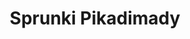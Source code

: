 ---
slug: sprunki-pikadimady
title: Sprunki Pikadimady
description: "Sprunki Pikadimady is an exciting online game. Play for free directly in your browser!"
icon: /images/popular_mods/Sprunki Pikadimady.png
url: https://wowtbc.net/sprunkin/pikadimady/index.html
previewImage: /images/popular_mods/Sprunki Pikadimady.png
type: popular mods

# SEO配置
seo:
  title: "Sprunki Pikadimady - Play Free Online Game | Fun Browser Games"
  description: "Sprunki Pikadimady - Play this fun online game for free in your browser. No download required!"
  ogImage: "/images/popular_mods/Sprunki Pikadimady.png"
  keywords: "sprunki-pikadimady, online game, browser game, free game, popular mods game, play online"

videoUrls:
  - https://www.youtube.com/embed/example1
  - https://www.youtube.com/embed/example2

whyPlay:
  title: "Why Play Sprunki Pikadimady?"
  items:
    - "Immersive Gameplay: Sprunki Pikadimady offers an engaging and immersive gaming experience that will keep you entertained for hours"
    - "Challenging Levels: Test your skills with increasingly difficult challenges and obstacles"
    - "Beautiful Graphics: Enjoy stunning visuals and smooth animations that bring the game world to life"
    - "Regular Updates: New content and features are added regularly to keep the game fresh and exciting"
    - "Free to Play: Experience all the fun without spending a penny"
    - "Community Features: Connect with other players, share strategies, and compete for high scores"
    - "Cross-Platform: Play on any device with a web browser, no downloads required"

features:
  title: "Key Features of Sprunki Pikadimady"
  image: "/images/popular_mods/Sprunki Pikadimady.png"
  items:
    - "Intuitive Controls: Easy to learn controls make Sprunki Pikadimady accessible for players of all skill levels"
    - "Multiple Game Modes: Enjoy various gameplay options that provide different challenges and experiences"
    - "Character Customization: Personalize your gaming experience with unique characters and items"
    - "Achievement System: Complete special tasks to earn rewards and recognition"
    - "Leaderboards: Compete with players worldwide and see who can achieve the highest scores"

characteristics:
  title: "Game Characteristics"
  image: "/images/popular_mods/Sprunki Pikadimady.png"
  items:
    - "Genre: Popular mods game with elements of strategy and skill"
    - "Difficulty: Suitable for both casual gamers and those seeking a challenge"
    - "Play Time: Quick sessions or extended gameplay, depending on your preference"
    - "Art Style: Vibrant and engaging visuals that enhance the gaming experience"
    - "Sound Design: Immersive audio that complements the gameplay perfectly"

info: "Sprunki Pikadimady is an exciting online game that offers players a unique and engaging gaming experience. With its intuitive controls, stunning visuals, and challenging gameplay, Sprunki Pikadimady provides hours of entertainment for players of all ages and skill levels. Whether you're looking for a quick gaming session during a break or an extended play session, Sprunki Pikadimady delivers an immersive experience that will keep you coming back for more. The game features multiple levels of increasing difficulty, ensuring that players are constantly challenged as they progress. With regular updates adding new content and features, Sprunki Pikadimady remains fresh and exciting, providing endless entertainment options for its growing community of players."

howToPlayIntro: "Welcome to Sprunki Pikadimady! This guide will walk you through the basics and help you master the game. Whether you're a beginner or looking to improve your skills, these tips and instructions will enhance your gaming experience."

howToPlaySteps:
  - title: "Getting Started"
    description: "Begin your Sprunki Pikadimady adventure by familiarizing yourself with the controls. Use your keyboard or mouse to navigate through the game interface. The tutorial will guide you through the basic mechanics and help you understand the objectives."
  - title: "Understanding the Objectives"
    description: "In Sprunki Pikadimady, your main goal is to progress through levels by completing specific objectives. Each level presents unique challenges that require different strategies and approaches."
  - title: "Mastering the Controls"
    description: "Practice using the controls to improve your precision and reaction time. Sprunki Pikadimady requires quick reflexes and strategic thinking to overcome obstacles and defeat opponents."
  - title: "Utilizing Power-ups"
    description: "Collect power-ups throughout the game to enhance your abilities and overcome difficult challenges. Each power-up offers unique advantages that can be crucial for success."
  - title: "Developing Strategies"
    description: "As you progress in Sprunki Pikadimady, develop effective strategies for different scenarios. Analyze patterns, anticipate challenges, and adapt your approach to maximize your performance."

faq:
  title: "Frequently Asked Questions about Sprunki Pikadimady"
  items:
    - question: "Is Sprunki Pikadimady free to play?"
      answer: "Yes, Sprunki Pikadimady is completely free to play directly in your web browser. No downloads or purchases are required to enjoy the full game experience."
    - question: "Can I play Sprunki Pikadimady on mobile devices?"
      answer: "Yes, Sprunki Pikadimady is optimized for both desktop and mobile play. You can enjoy the game on any device with a web browser and internet connection."
    - question: "Are there any in-game purchases?"
      answer: "While Sprunki Pikadimady is free to play, there may be optional in-game purchases available for cosmetic items or additional features that don't affect core gameplay."
    - question: "How often is Sprunki Pikadimady updated?"
      answer: "The developers regularly update Sprunki Pikadimady with new content, features, and improvements based on player feedback and game performance."
    - question: "Can I play Sprunki Pikadimady offline?"
      answer: "Currently, Sprunki Pikadimady requires an internet connection to play as it's a browser-based online game."
    - question: "Is Sprunki Pikadimady suitable for children?"
      answer: "Yes, Sprunki Pikadimady is designed to be family-friendly and suitable for players of all ages."
    - question: "How do I report bugs or issues?"
      answer: "If you encounter any problems while playing Sprunki Pikadimady, you can report them through the game's support page or contact the developers directly through their website."
    - question: "Still Have Questions?"
      answer: "If you have additional questions about Sprunki Pikadimady that aren't covered in this FAQ, please visit our support center or contact our customer service team for assistance."
---